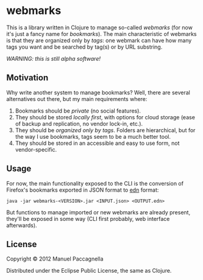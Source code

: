 # webmarks

This is a library written in Clojure to manage so-called *webmarks* (for now it's just a fancy name for *bookmarks*). The main characteristic of webmarks is that they are organized only by *tags*: one webmark can have how many tags you want and be searched by tag(s) or by URL substring.

*WARNING: this is still alpha software!*

## Motivation

Why write another system to manage bookmarks? Well, there are several alternatives out there, but my main requirements where:

1. Bookmarks should be *private* (no social features).
2. They should be stored *locally first*, with options for cloud storage (ease of backup and replication, no vendor lock-in, etc.).
3. They should be *organized only by tags*. Folders are hierarchical, but for the way I use bookmarks, tags seem to be a much better tool.
4. They should be stored in an accessible and easy to use form, not vendor-specific.

## Usage

For now, the main functionality exposed to the CLI is the conversion of Firefox's bookmarks exported in JSON format to [edn](https://github.com/edn-format/edn) format:

```
java -jar webmarks-<VERSION>.jar <INPUT.json> <OUTPUT.edn>
```

But functions to manage imported or new webmarks are already present, they'll be exposed in some way (CLI first probably, web interface afterwards).

## License

Copyright © 2012 Manuel Paccagnella

Distributed under the Eclipse Public License, the same as Clojure.

